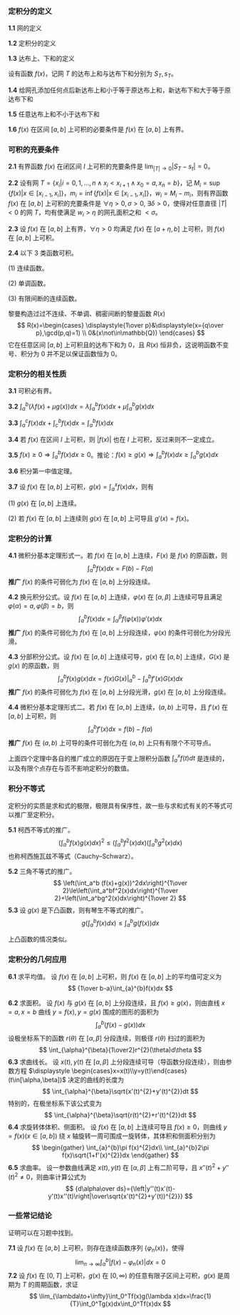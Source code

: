 ### 定积分的定义

**1.1** 网的定义

**1.2** 定积分的定义

**1.3** 达布上、下和的定义

设有函数 $f(x)$，记网 $T$ 的达布上和与达布下和分别为 $S_T,s_T$。

**1.4** 给网孔添加任何点后新达布上和小于等于原达布上和，新达布下和大于等于原达布下和

**1.5** 任意达布上和不小于达布下和

**1.6** $f(x)$ 在区间 $[a,b]$ 上可积的必要条件是 $f(x)$ 在 $[a,b]$ 上有界。

### 可积的充要条件

**2.1** 有界函数 $f(x)$ 在闭区间 $I$ 上可积的充要条件是 $\displaystyle \lim_{|T|\to 0}|S_T-s_t| = 0$。

**2.2** 设有网 $T=\{x_i|i=0,1,...,n\wedge x_i<x_{i+1}\wedge x_0=a,x_n=b\}$，记 $M_i=\sup\{f(x)|x\in[x_{i-1},x_{i}]\}$，$m_i=\inf\{f(x)|x\in[x_{i-1},x_{i}]\}$，$w_i=M_i-m_i$，则有界函数 $f(x)$ 在 $[a,b]$ 上可积的充要条件是 $\forall \eta>0,\sigma>0,\ \exists\delta>0$，使得对任意直径 $|T|<0$ 的网 $T$，均有使满足 $w_i>\eta$ 的网孔面积之和 $<\sigma$。

**2.3** 设 $f(x)$ 在 $[a,b]$ 上有界，$\forall \eta >0$ 均满足 $f(x)$ 在 $[a+\eta, b]$ 上可积，则 $f(x)$ 在 $[a,b]$ 上可积。

**2.4** 以下 $3$ 类函数可积。

$(1)$ 连续函数。

$(2)$ 单调函数。

$(3)$ 有限间断的连续函数。

黎曼构造过过不连续、不单调、稠密间断的黎曼函数 $R(x)$
$$
R(x)=\begin{cases}
\displaystyle{1\over p}&\displaystyle(x={q\over p},\gcd(p,q)=1) \\
0&(x\not\in\mathbb{Q})
\end{cases}
$$
它在任意区间 $[a,b]$ 上可积且的达布下和为 $0$，且 $R(x)$ 恒非负，这说明函数不变号、积分为 $0$ 并不足以保证函数恒为 $0$。
### 定积分的相关性质

**3.1** 可积必有界。

**3.2** $\displaystyle \int_a^b(\lambda f(x)+\mu g(x))dx=\lambda\int_a^bf(x)dx+\mu \int_a^bg(x)dx$

**3.3** $\displaystyle \int_a^cf(x)dx+\int_c^bf(x)dx=\int_a^bf(x)dx$

**3.4** 若 $f(x)$ 在区间 $I$ 上可积，则 $|f(x)|$ 也在 $I$ 上可积，反过来则不一定成立。

**3.5** $\displaystyle f(x)\ge 0\Rightarrow \int_a^bf(x)dx\ge 0$。推论：$\displaystyle f(x)\ge g(x)\Rightarrow\int_{a}^{b}f(x)dx\ge\int_{a}^{b}g(x)dx$ 

**3.6** 积分第一中值定理。

**3.7** 设 $f(x)$ 在 $[a,b]$ 上可积，$\displaystyle g(x)=\int_a^xf(x)dx$，则有

$(1)$ $g(x)$ 在 $[a,b]$ 上连续。

$(2)$ 若 $f(x)$ 在 $[a,b]$ 上连续则 $g(x)$ 在 $[a,b]$ 上可导且 $g'(x)=f(x)$。

### 定积分的计算

**4.1** 微积分基本定理形式一。若 $f(x)$ 在 $[a,b]$ 上连续，$F(x)$ 是 $f(x)$ 的原函数，则
$$
\int_a^bf(x)dx=F(b)-F(a)
$$
**推广** $f(x)$ 的条件可弱化为 $f(x)$ 在 $[a,b]$ 上分段连续。

**4.2** 换元积分公式。设 $f(x)$ 在 $[a,b]$ 上连续，$\varphi(x)$ 在 $[\alpha,\beta]$ 上连续可导且满足 $\varphi(\alpha)=a,\varphi(\beta)=b$，则
$$
\int_a^bf(x)dx=\int_\alpha^\beta f(\varphi(x))\varphi'(x)dx
$$
**推广** $f(x)$ 的条件可弱化为 $f(x)$ 在 $[a,b]$ 上分段连续，$\varphi(x)$ 的条件可弱化为分段光滑。

**4.3** 分部积分公式。设 $f(x)$ 在 $[a,b]$ 上连续可导，$g(x)$ 在 $[a,b]$ 上连续，$G(x)$ 是 $g(x)$ 的原函数，则
$$
\left.\int_a^bf(x)g(x)dx=f(x)G(x)\right|^b_a-\int_a^bf'(x)G(x)dx
$$
**推广** $f(x)$ 的条件可弱化为 $f(x)$ 在 $[a,b]$ 上分段光滑，$g(x)$ 在 $[a,b]$ 上分段连续。

**4.4** 微积分基本定理形式二。若 $f(x)$ 在 $[a,b]$ 上连续，$(a,b)$ 上可导，且 $f'(x)$ 在 $[a,b]$ 上可积，则
$$
\int_a^bf'(x)dx=f(b)-f(a)
$$
**推广** $f(x)$ 在 $(a,b)$ 上可导的条件可弱化为在 $(a,b)$ 上只有有限个不可导点。



上面四个定理中各自的推广成立的原因在于变上限积分函数 $\displaystyle \int_a^x f(t)dt$ 是连续的，以及有限个点存在与否不影响定积分的数值。



### 积分不等式

定积分的实质是求和式的极限，极限具有保序性，故一些与求和式有关的不等式可以推广至定积分。

**5.1** 柯西不等式的推广。
$$
\left(\int_a^b f(x)g(x)dx\right)^2\le\left(\int_a^bf^2(x)dx\right)\left(\int_a^bg^2(x)dx\right)
$$
也称柯西施瓦兹不等式（$\text{Cauchy–Schwarz}$）。

**5.2** 三角不等式的推广。
$$
\left(\int_a^b (f(x)+g(x))^2dx\right)^{1\over 2}\le\left(\int_a^bf^2(x)dx\right)^{1\over 2}+\left(\int_a^bg^2(x)dx\right)^{1\over 2}
$$
**5.3** 设 $g(x)$ 是下凸函数，则有琴生不等式的推广。
$$
g\left(\int_a^bf(x)dx\right)\le\int_a^bg(f(x))dx
$$

上凸函数的情况类似。

### 定积分的几何应用

**6.1** 求平均值。
设 $f(x)$ 在 $[a,b]$ 上可积，则 $f(x)$ 在 $[a,b]$ 上的平均值可定义为
$$
{1\over b-a}\int_{a}^{b}f(x)dx
$$

**6.2** 求面积。
设 $f(x)$ 与 $g(x)$ 在 $[a,b]$ 上分段连续，且 $f(x)\ge g(x)$，则由直线 $x=a,x=b$ 曲线 $y=f(x),y=g(x)$ 围成的图形的面积为
$$
\int_{a}^{b}\left(f(x)-g(x)\right)dx
$$
设极坐标系下的函数 $r(\theta)$ 在 $[\alpha,\beta]$ 分段连续，则极径 $r(\theta)$ 扫过的面积为
$$
\int_{\alpha}^{\beta}{1\over2}r^{2}(\theta)d\theta
$$
**6.3** 求曲线长。
设 $x(t),y(t)$ 在 $[\alpha,\beta]$ 上分段连续可导（导函数分段连续），则由参数方程 $\displaystyle \begin{cases}x=x(t)\\y=y(t)\end{cases}(t\in[\alpha,\beta])$ 决定的曲线的长度为
$$
\int_{\alpha}^{\beta}\sqrt{x'(t)^{2}+y'(t)^{2}}dt
$$
特别的，在极坐标系下该公式变为
$$
\int_{\alpha}^{\beta}\sqrt{r(t)^{2}+r'(t)^{2}}dt
$$
**6.4** 求旋转体体积、侧面积。
设 $f(x)$ 在 $[a,b]$ 上连续可导且 $f(x)\ge 0$，则曲线 $y=f(x)(x\in[a,b])$ 绕 $x$ 轴旋转一周可围成一旋转体，其体积和侧面积分别为
$$
\begin{gather}
\int_{a}^{b}\pi f(x)^{2}dx\\
\int_{a}^{b}2\pi f(x)\sqrt{1+f'(x)^{2}}dx
\end{gather}
$$
**6.5** 求曲率。
设一参数曲线满足 $x(t),y(t)$ 在 $[\alpha,\beta]$ 上有二阶可导，且 $x''(t)^{2}+y''(t)^{2}\neq 0$，则曲率计算公式为
$$
{d\alpha\over ds}={\left|y''(t)x'(t)-y'(t)x''(t)\right|\over\sqrt{x'(t)^{2}+y'(t))^{2}}}
$$

### 一些常记结论

证明可以在习题中找到。

**7.1** 设 $f(x)$ 在 $[a,b]$ 上可积，则存在连续函数序列 $\{\varphi_n(x)\}$，使得
$$
\lim_{n\to\infty}\int_a^b|f(x)-\varphi_n(x)|dx=0
$$
**7.2** 设 $f(x)$ 在 $[0,T]$ 上可积，$g(x)$ 在 $[0,\infty)$ 的任意有限子区间上可积，$g(x)$ 是周期为 $T$ 的周期函数，求证
$$
\lim_{\lambda\to+\infty}\int_0^Tf(x)g(\lambda x)dx=\frac{1}{T}\int_0^Tg(x)dx\int_0^Tf(x)dx
$$

